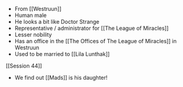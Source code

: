 - From [[Westruun]]
- Human male
- He looks a bit like Doctor Strange
- Representative / administrator for [[The League of Miracles]]
- Lesser nobility
- Has an office in the [[The Offices of The League of Miracles]] in Westruun
- Used to be married to [[Lila Lunthak]]

[[Session 44]]
- We find out [[Mads]] is his daughter!
